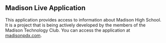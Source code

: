 Madison Live Application
------------------------

This application provides access to information about Madison High School. It is a project that is being
actively developed by the members of the Madison Technology Club. You can access the application at
[madisonpdx.com](http://madisonpdx.com).